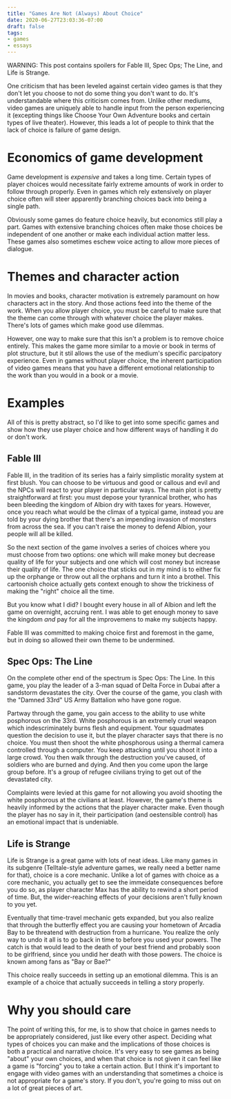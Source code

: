 ```yaml
---
title: "Games Are Not (Always) About Choice"
date: 2020-06-27T23:03:36-07:00
draft: false
tags:
- games
- essays
---
```


WARNING: This post contains spoilers for Fable III, Spec Ops; The Line, and Life is Strange.

One criticism that has been leveled against certain video games is that they don't let you choose to not do some thing you don't want to do.
It's understandable where this criticism comes from.
Unlike other mediums, video games are uniquely able to handle input from the person experiencing it (excepting things like Choose Your Own Adventure books and certain types of live theater).
However, this leads a lot of people to think that the lack of choice is failure of game design.

# Economics of game development

Game development is _expensive_ and takes a long time.
Certain types of player choices would necessitate fairly extreme amounts of work in order to follow through properly.
Even in games which rely extensively on player choice often will steer apparently branching choices back into being a single path.

Obviously some games do feature choice heavily, but economics still play a part.
Games with extensive branching choices often make those choices be independent of one another or make each individual action matter less.
These games also sometimes eschew voice acting to allow more pieces of dialogue.

# Themes and character action

In movies and books, character motivation is extremely paramount on how characters act in the story.
And those actions feed into the theme of the work.
When you allow player choice, you must be careful to make sure that the theme can come through with whatever choice the player makes.
There's lots of games which make good use dilemmas.

However, one way to make sure that this isn't a problem is to remove choice entirely.
This makes the game more similar to a movie or book in terms of plot structure, but it stil allows the use of the medium's specific parcipatory experience.
Even in games without player choice, the inherent participation of video games means that you have a different emotional relationship to the work than you would in a book or a movie.

# Examples

All of this is pretty abstract, so I'd like to get into some specific games and show how they use player choice and how different ways of handling it do or don't work.

## Fable III

Fable III, in the tradition of its series has a fairly simplistic morality system at first blush.
You can choose to be virtuous and good or callous and evil and the NPCs will react to your player in particular ways.
The main plot is pretty straightforward at first: you must depose your tyrannical brother, who has been bleeding the kingdom of Albion dry with taxes for years.
However, once you reach what would be the climax of a typical game, instead you are told by your dying brother that there's an impending invasion of monsters from across the sea.
If you can't raise the money to defend Albion, your people will all be killed.

So the next section of the game involves a series of choices where you must choose from two options: one which will make money but decrease quality of life for your subjects and one which will cost money but increase their quality of life.
The one choice that sticks out in my mind is to either fix up the orphange or throw out all the orphans and turn it into a brothel.
This cartoonish choice actually gets context enough to show the trickiness of making the "right" choice all the time.

But you know what I did?
I bought every house in all of Albion and left the game on overnight, accruing rent.
I was able to get enough money to save the kingdom _and_ pay for all the improvemens to make my subjects happy.

Fable III was committed to making choice first and foremost in the game, but in doing so allowed their own theme to be undermined.

## Spec Ops: The Line

On the complete other end of the spectrum is Spec Ops: The Line.
In this game, you play the leader of a 3-man squad of Delta Force in Dubai after a sandstorm devastates the city.
Over the course of the game, you clash with the "Damned 33rd" US Army Battalion who have gone rogue.

Partway through the game, you gain access to the ability to use white posphorous on the 33rd.
White posphorous is an extremely cruel weapon which indescriminately burns flesh and equipment.
Your squadmates question the decision to use it, but the player character says that there is no choice.
You must then shoot the white phosphorous using a thermal camera controlled through a computer.
You keep attacking until you shoot it into a large crowd.
You then walk through the destruction you've caused, of soldiers who are burned and dying.
And then you come upon the large group before.
It's a group of refugee civilians trying to get out of the devastated city.

Complaints were levied at this game for not allowing you avoid shooting the white posphorous at the civilians at least.
However, the game's theme is heavily informed by the actions that the player character make.
Even though the player has no say in it, their participation (and oestensible control) has an emotional impact that is undeniable.

## Life is Strange

Life is Strange is a great game with lots of neat ideas.
Like many games in its subgenre (Telltale-style adventure games, we really need a better name for that), choice is a core mechanic.
Unlike a lot of games with choice as a core mechanic, you actually get to see the immeidate consequences before you do so, as player character Max has the ability to rewind a short period of time.
But, the wider-reaching effects of your decisions aren't fully known to you yet.

Eventually that time-travel mechanic gets expanded, but you also realize that through the butterfly effect you are causing your hometown of Arcadia Bay to be threatend with destruction from a hurricane.
You realize the only way to undo it all is to go back in time to before you used your powers.
The catch is that would lead to the death of your best friend and probably soon to be girlfriend, since you undid her death with those powers.
The choice is known among fans as "Bay or Bae?"

This choice really succeeds in setting up an emotional dilemma.
This is an example of a choice that actually succeeds in telling a story properly.

# Why you should care

The point of writing this, for me, is to show that choice in games needs to be appropriately considered, just like every other aspect.
Deciding what types of choices you can make and the implications of those choices is both a practical and narrative choice.
It's very easy to see games as being "about" your own choices, and when that choice is not given it can feel like a game is "forcing" you to take a certain action.
But I think it's important to engage with video games with an understanding that sometimes a choice is not appropriate for a game's story.
If you don't, you're going to miss out on a lot of great pieces of art.
